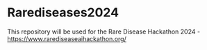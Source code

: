 # Rarediseases2024
This repository will be used for the Rare Disease Hackathon 2024 - https://www.rarediseaseaihackathon.org/
